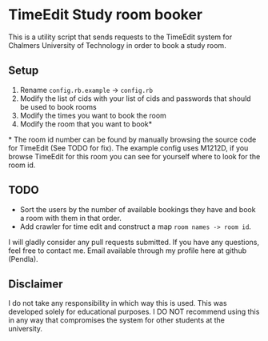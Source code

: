 # TimeEdit Study room booker
This is a utility script that sends requests to the TimeEdit system for Chalmers University of Technology in order to book a study room.

## Setup
1. Rename `config.rb.example` -> `config.rb`
2. Modify the list of cids with your list of cids and passwords that should be used to book rooms
3. Modify the times you want to book the room
4. Modify the room that you want to book*

\* The room id number can be found by manually browsing the source code for TimeEdit (See TODO for fix). The example config uses M1212D, if you browse TimeEdit for this room you can see for yourself where to look for the room id.

## TODO
* Sort the users by the number of available bookings they have and book a room with them in that order.
* Add crawler for time edit and construct a map `room names -> room id`.

I will gladly consider any pull requests submitted. If you have any questions, feel free to contact me. Email available through my profile here at github (Pendla).

## Disclaimer
I do not take any responsibility in which way this is used. This was developed solely for educational purposes. I DO NOT recommend using
this in any way that compromises the system for other students at the university.
